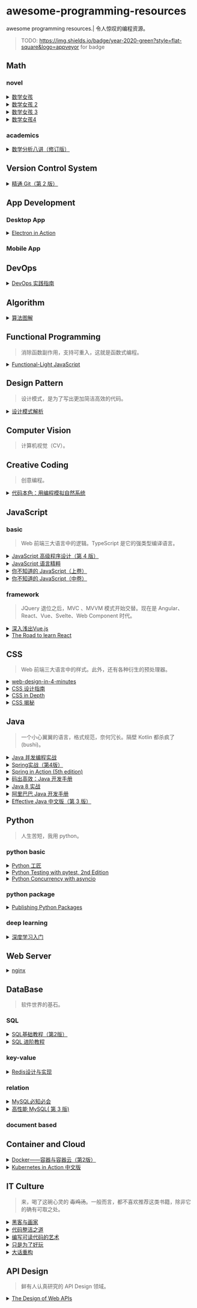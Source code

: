 # awesome-programming-resources
awesome programming resources.| 令人惊叹的编程资源。
> TODO: https://img.shields.io/badge/year-2020-green?style=flat-square&logo=appveyor for badge
## Math
### novel
<details>
    <summary>
        <a href="https://book.douban.com/subject/26677354/">数学女孩</a>
    </summary>
    梦开始的地方。其实是披着小说外衣的数学证明题集，但有着一种独特的浪漫。可能这就是轻小说的魅力吧。 <code>year:2016</code> <code>page:327</code> <code>level:L</code>
</details>              
<details>
    <summary>
        <a href="https://book.douban.com/subject/26681597/">数学女孩 2</a>
    </summary>
    第二季。守关 BOSS 是费马大定理。 <code>year:2015</code> <code>page:368</code> <code>level:H</code>
</details>              
<details>
    <summary>
        <a href="https://book.douban.com/subject/27193490/">数学女孩 3</a>
    </summary>
    第三季。守关 BOSS 是哥德尔不完备定理。 <code>year:2017</code> <code>page:406</code> <code>level:H</code>
</details>              
<details>
    <summary>
        <a href="https://book.douban.com/subject/33444625/">数学女孩4</a>
    </summary>
    第四季。主要讲随机算法。 <code>year:2019</code> <code>page:504</code> <code>level:L</code>
</details>              
### academics
<details>
    <summary>
        <a href="https://book.douban.com/subject/26593890/">数学分析八讲（修订版）</a>
    </summary>
    一份简洁的数学分析介绍。 <code>year:2015</code> <code>page:175</code> <code>level:M</code>
</details>              
## Version Control System
<details>
    <summary>
        <a href="https://book.douban.com/subject/27133267/">精通 Git（第 2 版）</a>
    </summary>
    Git 版本控制的入门书，由浅入深，可以酌情阅读。 <code>year:2017</code> <code>page:420</code> <code>level:L</code>
</details>              
## App Development
### Desktop App
<details>
    <summary>
        <a href="https://book.douban.com/subject/30346427/">Electron in Action</a>
    </summary>
    关于 Electron 实战的一本务实落地的书籍。配套代码基本可运行。 <code>year:2018</code> <code>page:376</code> <code>level:L</code>
</details>              
### Mobile App
## DevOps
<details>
    <summary>
        <a href="https://book.douban.com/subject/30186150/">DevOps 实践指南</a>
    </summary>
    运维相关经验之谈。 <code>year:2018</code> <code>page:328</code> <code>level:L</code>
</details>              
## Algorithm
<details>
    <summary>
        <a href="https://book.douban.com/subject/26979890/">算法图解</a>
    </summary>
    算法入门书籍，有大量图解，拆解算法过程。 <code>year:2017</code> <code>page:196</code> <code>level:L</code>
</details>              
## Functional Programming
> 消除函数副作用，支持可重入，这就是函数式编程。
<details>
    <summary>
        <a href="https://book.douban.com/subject/35002560/">Functional-Light JavaScript</a>
    </summary>
    JavaScript 中平衡、实用的 FP。 <code>year:2017</code> <code>page:388</code> <code>level:M</code>
</details>              
## Design Pattern
> 设计模式，是为了写出更加简洁高效的代码。
<details>
    <summary>
        <a href="https://book.douban.com/subject/1850191/">设计模式解析</a>
    </summary>
    优秀的设计模式入门书籍。 <code>year:2006</code> <code>page:296</code> <code>level:L</code>
</details>              
## Computer Vision
> 计算机视觉（CV）。
## Creative Coding
> 创意编程。
<details>
    <summary>
        <a href="https://book.douban.com/subject/26264736/">代码本色：用编程模拟自然系统</a>
    </summary>
    一份浪漫的代码艺术，使用 p5.js 模拟自然系统。 <code>year:2014</code> <code>page:401</code> <code>level:L</code>
</details>              
## JavaScript
### basic
> Web 前端三大语言中的逻辑。TypeScript 是它的强类型编译语言。
<details>
    <summary>
        <a href="https://book.douban.com/subject/35175321/">JavaScript 高级程序设计（第 4 版）</a>
    </summary>
    JavaScript 基础入门书籍，涵盖面很广，可以作为提纲。 <code>year:2020</code> <code>page:888</code> <code>level:L</code>
</details>              
<details>
    <summary>
        <a href="https://book.douban.com/subject/11874748/">JavaScript 语言精粹</a>
    </summary>
    时代的眼泪。它是 ES6 语法之前的 JS 精髓书籍，即使过时但其中一些思路依旧闪烁光芒。 <code>year:2012</code> <code>page:155</code> <code>level:L</code>
</details>              
<details>
    <summary>
        <a href="https://book.douban.com/subject/26351021/">你不知道的 JavaScript（上卷）</a>
    </summary>
    js 作用域和闭包，this 和对象原型。 <code>year:2015</code> <code>page:195</code> <code>level:H</code>
</details>              
<details>
    <summary>
        <a href="https://book.douban.com/subject/26854244/">你不知道的 JavaScript（中卷）</a>
    </summary>
    类型和语法，异步和性能。 <code>year:2016</code> <code>page:358</code> <code>level:H</code>
</details>              
### framework
> JQuery 退位之后，MVC 、MVVM 模式开始交替。现在是 Angular、React、Vue、Svelte、Web Component 时代。
<details>
    <summary>
        <a href="https://book.douban.com/subject/32581281/">深入浅出Vue.js</a>
    </summary>
    关于 Vue 2.x 源码设计原理的说明。语言稍微欠缺流畅，部分章节讲解不够透彻。总体而言可以阅读。 <code>year:2019</code> <code>page:282</code> <code>level:M</code>
</details>              
<details>
    <summary>
        <a href="https://book.douban.com/subject/30327479/">The Road to learn React</a>
    </summary>
    很好的 React 入门书籍之一。代码规范，语言简洁。描述了版本特性演化、技术选型方案对比。 <code>year:2017</code> <code>page:197</code> <code>level:L</code>
</details>              
## CSS
> Web 前端三大语言中的样式。此外，还有各种衍生的预处理器。
<details>
    <summary>
        <a href="https://github.com/jgthms/web-design-in-4-minutes">web-design-in-4-minutes</a>
    </summary>
    一个非常简洁的CSS入门启发例子。也许并不需要4分钟。 <code>year:2018</code> <code>page:8</code> <code>level:L</code>
</details>              
<details>
    <summary>
        <a href="https://book.douban.com/subject/23123255/">CSS 设计指南</a>
    </summary>
    很好的 CSS 入门书籍。语言简洁扼要，思路清晰，涵盖响应式设计。 <code>year:2013</code> <code>page:288</code> <code>level:L</code>
</details>              
<details>
    <summary>
        <a href="https://book.douban.com/subject/26887948/">CSS in Depth</a>
    </summary>
    CSS 进阶书籍。娓娓道来的 CSS 发展历史，与各个时代下的局限性。 <code>year:2017</code> <code>page:500</code> <code>level:L</code>
</details>              
<details>
    <summary>
        <a href="https://book.douban.com/subject/26745943/">CSS 揭秘</a>
    </summary>
    CSS 特效作品集。内容实用，融数学、艺术、审美于一身。  <code>year:2016</code> <code>page:260</code> <code>level:L</code>
</details>              
## Java
> 一个小心翼翼的语言，格式规范，奈何冗长。隔壁 Kotlin 都杀疯了 (bushi)。
<details>
    <summary>
        <a href="https://book.douban.com/subject/10484692/">Java 并发编程实战</a>
    </summary>
    Java 并发编程入门神书，篇幅简洁，代码规范。 <code>year:2020</code> <code>page:293</code> <code>level:M</code>
</details>              
<details>
    <summary>
        <a href="https://book.douban.com/subject/26767354/">Spring实战（第4版）</a>
    </summary>
    Spring 4.x 版本，内容涵盖面很广。 <code>year:2016</code> <code>page:577</code> <code>level:L</code>
</details>              
<details>
    <summary>
        <a href="https://book.douban.com/subject/30346440/">Spring in Action (5th edition)</a>
    </summary>
    较好的 Spring 5.0+ 入门书籍。 <code>year:2018</code> <code>page:520</code> <code>level:L</code>
</details>              
<details>
    <summary>
        <a href="https://book.douban.com/subject/30333948/">码出高效：Java 开发手册</a>
    </summary>
    提纲挈领的 Java 开发好书。 <code>year:2018</code> <code>page:304</code> <code>level:L</code>
</details>              
<details>
    <summary>
        <a href="https://book.douban.com/subject/26772632/">Java 8 实战</a>
    </summary>
    对 Java8 新特性的细致讲解。 <code>year:2016</code> <code>page:349</code> <code>level:L</code>
</details>              
<details>
    <summary>
        <a href="https://book.douban.com/subject/27605355/">阿里巴巴 Java 开发手册</a>
    </summary>
    超级简洁的 Java 开发实践规约，偏实践，可以参考。 <code>year:2018</code> <code>page:112</code> <code>level:L</code>
</details>              
<details>
    <summary>
        <a href="https://book.douban.com/subject/30412517/">Effective Java 中文版（第 3 版）</a>
    </summary>
    Java 编程的 90 个经验总结，内容较深。 <code>year:2018</code> <code>page:311</code> <code>level:H</code>
</details>              
## Python
> 人生苦短，我用 python。
### python basic
<details>
    <summary>
        <a href="https://book.douban.com/subject/35723705/">Python 工匠</a>
    </summary>
    优秀的 python 入门书籍之一。 <code>year:2022</code> <code>page:382</code> <code>level:L</code>
</details>              
<details>
    <summary>
        <a href="https://book.douban.com/subject/35852243/">Python Testing with pytest, 2nd Edition</a>
    </summary>
    测试。pytest的全方位讲解，配套代码循循渐进。 <code>year:2022</code> <code>page:274</code> <code>level:L</code>
</details>              
<details>
    <summary>
        <a href="https://book.douban.com/subject/35219949/">Python Concurrency with asyncio</a>
    </summary>
    神作。并发，并行，多线程，多进程，协程，事件轮询，异步等，尽在此书。 <code>year:2021</code> <code>page:325</code> <code>level:M</code>
</details>              
### python package
<details>
    <summary>
        <a href="https://book.douban.com/subject/35662780/">Publishing Python Packages</a>
    </summary>
    开发 python package 的入门参考指南。 <code>year:2022</code> <code>page:275</code> <code>level:L</code>
</details>              
### deep learning
<details>
    <summary>
        <a href="https://book.douban.com/subject/30270959/">深度学习入门</a>
    </summary>
    手把手教你如何从 0 开始搭建一个神经网络。 <code>year:2018</code> <code>page:285</code> <code>level:L</code>
</details>              
## Web Server
<details>
    <summary>
        <a href="https://book.douban.com/subject/26350103/">nginx</a>
    </summary>
    简洁的 nginx 入门配置菜谱书。 <code>year:2016</code> <code>page:250</code> <code>level:L</code>
</details>              
## DataBase
> 软件世界的基石。
### SQL
<details>
    <summary>
        <a href="https://book.douban.com/subject/27055712/">SQL基础教程（第2版）</a>
    </summary>
    SQL 入门书籍。语言严谨，内容充实。 <code>year:2017</code> <code>page:336</code> <code>level:L</code>
</details>              
<details>
    <summary>
        <a href="https://book.douban.com/subject/27194738/">SQL 进阶教程</a>
    </summary>
    SQL 进阶书籍。在这个世界上，无论看起来多么普通的事物，背后总是隐藏着深刻的原理。 <code>year:2017</code> <code>page:316</code> <code>level:M</code>
</details>              
### key-value
<details>
    <summary>
        <a href="https://book.douban.com/subject/25900156/">Redis设计与实现</a>
    </summary>
    Redis 3.x 版本功能说明，含有源码设计原理讲解。 <code>year:2014</code> <code>page:388</code> <code>level:H</code>
</details>              
### relation
<details>
    <summary>
        <a href="https://book.douban.com/subject/3354490/">MySQL必知必会</a>
    </summary>
    短小精悍的入门导读。 <code>year:2009</code> <code>page:241</code> <code>level:L</code>
</details>              
<details>
    <summary>
        <a href="https://book.douban.com/subject/23008813/">高性能 MySQL( 第 3 版)</a>
    </summary>
    讲解 MySQL 性能优化：字段、查询、索引、配置等。 <code>year:2013</code> <code>page:764</code> <code>level:M</code>
</details>              
### document based
## Container and Cloud
<details>
    <summary>
        <a href="https://book.douban.com/subject/26894736/">Docker——容器与容器云（第2版）</a>
    </summary>
    容器原理解读，深挖源代码和底层设计，内容很有深度。 <code>year:2016</code> <code>page:472</code> <code>level:H</code>
</details>              
<details>
    <summary>
        <a href="https://book.douban.com/subject/30418855/">Kubernetes in Action 中文版</a>
    </summary>
    k8s 入门神书，非常推荐。行文流畅简洁，讲解深入浅出，清晰的架构流程图，知识点覆盖面广，实践性极强。 <code>year:2019</code> <code>page:592</code> <code>level:L</code>
</details>              
## IT Culture
> 来，喝了这碗心灵的 ~~毒鸡汤~~。一般而言，都不喜欢推荐这类书籍，除非它的确有可取之处。
<details>
    <summary>
        <a href="https://book.douban.com/subject/6021440/">黑客与画家</a>
    </summary>
    编程是一门艺术创作，自我驱动，以兴趣为导向的创作往往具有惊人的效果。 <code>year:2011</code> <code>page:264</code> <code>level:L</code>
</details>              
<details>
    <summary>
        <a href="https://book.douban.com/subject/26919457/">代码整洁之道</a>
    </summary>
    本书副标题：程序员的职业素养。 <code>year:2016</code> <code>page:170</code> <code>level:L</code>
</details>              
<details>
    <summary>
        <a href="https://book.douban.com/subject/10797189/">编写可读代码的艺术</a>
    </summary>
    论述代码可读性的时候会加上小例子，行文简洁流畅。  <code>year:2012</code> <code>page:240</code> <code>level:L</code>
</details>              
<details>
    <summary>
        <a href="https://book.douban.com/subject/25930025/">只是为了好玩</a>
    </summary>
    生活是为了追求快乐。 <code>year:2014</code> <code>page:255</code> <code>level:L</code>
</details>              
<details>
    <summary>
        <a href="https://book.douban.com/subject/25853677/">大话重构</a>
    </summary>
    语言接地气，Java 语言描述来讲解重构。 <code>year:2014</code> <code>page:268</code> <code>level:L</code>
</details>              
## API Design
> 鲜有人认真研究的 API Design 领域。
<details>
    <summary>
        <a href="https://book.douban.com/subject/34847654/">The Design of Web APIs</a>
    </summary>
    关于 Web API 设计细致的演化讲解。 <code>year:2019</code> <code>page:392</code> <code>level:L</code>
</details>              

